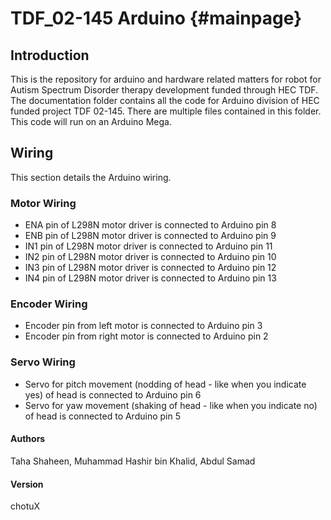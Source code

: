 # TDF_02-145 Arduino {#mainpage}
## Introduction
This is the repository for arduino and hardware related matters for robot for Autism Spectrum Disorder therapy development funded through HEC TDF. The documentation folder contains all the code for Arduino division of HEC funded project TDF 02-145. There are multiple files contained in this folder. This code will run on an Arduino Mega. 
## Wiring
This section details the Arduino wiring.

### Motor Wiring
 * ENA pin of L298N motor driver is connected to Arduino pin 8
 * ENB pin of L298N motor driver is connected to Arduino pin 9
 * IN1 pin of L298N motor driver is connected to Arduino pin 11
 * IN2 pin of L298N motor driver is connected to Arduino pin 10
 * IN3 pin of L298N motor driver is connected to Arduino pin 12
 * IN4 pin of L298N motor driver is connected to Arduino pin 13
 
### Encoder Wiring
 * Encoder pin from left motor is connected to Arduino pin 3
 * Encoder pin from right motor is connected to Arduino pin 2
 
### Servo Wiring
 * Servo for pitch movement (nodding of head - like when you indicate yes) of head is connected to Arduino pin 6 
 * Servo for yaw movement (shaking of head - like when you indicate no) of head is connected to Arduino pin 5  

#### Authors
Taha Shaheen, Muhammad Hashir bin Khalid, Abdul Samad

#### Version 
chotuX

